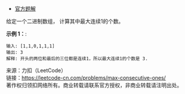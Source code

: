* [官方题解](https://leetcode-cn.com/problems/max-consecutive-ones/solution/zui-da-lian-xu-1de-ge-shu-by-leetcode/)

给定一个二进制数组， 计算其中最大连续1的个数。

**示例 1：**:<br>
```
输入: [1,1,0,1,1,1]
输出: 3
解释: 开头的两位和最后的三位都是连续1，所以最大连续1的个数是 3.
```

来源：力扣（LeetCode）<br>
链接：https://leetcode-cn.com/problems/max-consecutive-ones/<br>
著作权归领扣网络所有。商业转载请联系官方授权，非商业转载请注明出处。<br>